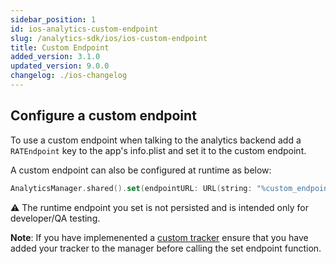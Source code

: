 ```yaml
---
sidebar_position: 1
id: ios-analytics-custom-endpoint
slug: /analytics-sdk/ios/ios-custom-endpoint
title: Custom Endpoint
added_version: 3.1.0
updated_version: 9.0.0
changelog: ./ios-changelog
---
```


## Configure a custom endpoint

To use a custom endpoint when talking to the analytics backend add a `RATEndpoint` key to the app's info.plist and set it to the custom endpoint.

A custom endpoint can also be configured at runtime as below:

```swift
AnalyticsManager.shared().set(endpointURL: URL(string: "%custom_endpoint_url%"))
```

⚠️ The runtime endpoint you set is not persisted and is intended only for developer/QA testing.

**Note**: If you have implemenented a [custom tracker](./ios-custom-tracker) ensure that you have added your tracker to the manager before calling the set endpoint function.
